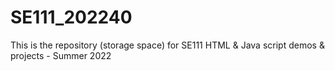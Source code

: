 # SE111_202240
This is the repository (storage space) for SE111 HTML &amp; Java script demos &amp; projects - Summer 2022
